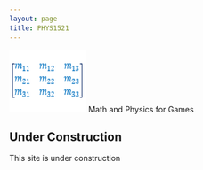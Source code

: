 ```yaml
---
layout: page
title: PHYS1521
---
```

![phys1521-icon.png](phys1521-icon.png) Math and Physics for Games

## Under Construction
This site is under construction
